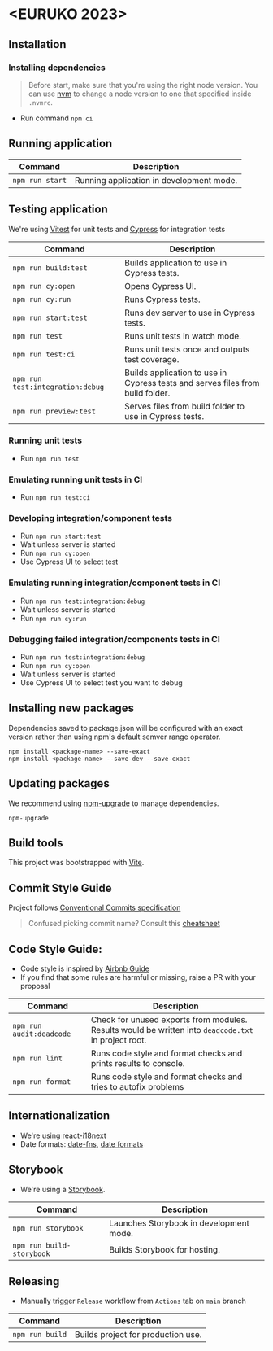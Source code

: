 # <EURUKO 2023>

## Installation

### Installing dependencies

> Before start, make sure that you're using the right node version.
> You can use [nvm](https://github.com/nvm-sh/nvm) to change a node version to one that specified inside `.nvmrc`.

- Run command `npm ci`

## Running application

| Command         | Description                              |
| --------------- | ---------------------------------------- |
| `npm run start` | Running application in development mode. |

## Testing application

We're using [Vitest](https://vitest.dev/) for unit tests and [Cypress](https://docs.cypress.io/guides/getting-started/installing-cypress) for integration tests

| Command                          | Description                                                                    |
| -------------------------------- | ------------------------------------------------------------------------------ |
| `npm run build:test`             | Builds application to use in Cypress tests.                                    |
| `npm run cy:open`                | Opens Cypress UI.                                                              |
| `npm run cy:run`                 | Runs Cypress tests.                                                            |
| `npm run start:test`             | Runs dev server to use in Cypress tests.                                       |
| `npm run test`                   | Runs unit tests in watch mode.                                                 |
| `npm run test:ci`                | Runs unit tests once and outputs test coverage.                                |
| `npm run test:integration:debug` | Builds application to use in Cypress tests and serves files from build folder. |
| `npm run preview:test`           | Serves files from build folder to use in Cypress tests.                        |

### Running unit tests

- Run `npm run test`

### Emulating running unit tests in CI

- Run `npm run test:ci`

### Developing integration/component tests

- Run `npm run start:test`
- Wait unless server is started
- Run `npm run cy:open`
- Use Cypress UI to select test

### Emulating running integration/component tests in CI

- Run `npm run test:integration:debug`
- Wait unless server is started
- Run `npm run cy:run`

### Debugging failed integration/components tests in CI

- Run `npm run test:integration:debug`
- Run `npm run cy:open`
- Wait unless server is started
- Use Cypress UI to select test you want to debug

## Installing new packages

Dependencies saved to package.json will be configured with an exact version rather than using npm's default semver range operator.

```shell
npm install <package-name> --save-exact
npm install <package-name> --save-dev --save-exact
```

## Updating packages

We recommend using [npm-upgrade](https://www.npmjs.com/package/npm-upgrade) to manage dependencies.

```shell
npm-upgrade
```

## Build tools

This project was bootstrapped with [Vite](https://vitejs.dev/).

## Commit Style Guide

Project follows [Conventional Commits specification](https://www.conventionalcommits.org/en/v1.0.0/)

> Confused picking commit name? Consult this [cheatsheet](https://kapeli.com/cheat_sheets/Conventional_Commits.docset/Contents/Resources/Documents/index)

## Code Style Guide:

- Code style is inspired by [Airbnb Guide](https://github.com/airbnb/javascript#airbnb-javascript-style-guide)
- If you find that some rules are harmful or missing, raise a PR with your proposal

| Command                  | Description                                                                                          |
| ------------------------ | ---------------------------------------------------------------------------------------------------- |
| `npm run audit:deadcode` | Check for unused exports from modules. Results would be written into `deadcode.txt` in project root. |
| `npm run lint`           | Runs code style and format checks and prints results to console.                                     |
| `npm run format`         | Runs code style and format checks and tries to autofix problems                                      |

## Internationalization

- We're using [react-i18next](https://react.i18next.com/)
- Date formats: [date-fns](https://date-fns.org/), [date formats](https://date-fns.org/v2.29.3/docs/format)

## Storybook

- We're using a [Storybook](https://storybook.js.org/docs/react/writing-stories/introduction).

| Command                   | Description                             |
| ------------------------- | --------------------------------------- |
| `npm run storybook`       | Launches Storybook in development mode. |
| `npm run build-storybook` | Builds Storybook for hosting.           |

## Releasing

- Manually trigger `Release` workflow from `Actions` tab on `main` branch

| Command         | Description                        |
| --------------- | ---------------------------------- |
| `npm run build` | Builds project for production use. |
